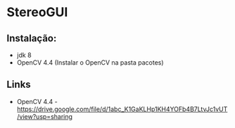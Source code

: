 # StereoGUI

## Instalação:

- jdk 8
- OpenCV 4.4 (Instalar o OpenCV na pasta pacotes)

## Links

- OpenCV 4.4 - https://drive.google.com/file/d/1abc_K1GaKLHp1KH4YOFb4B7LtvJc1vUT/view?usp=sharing
